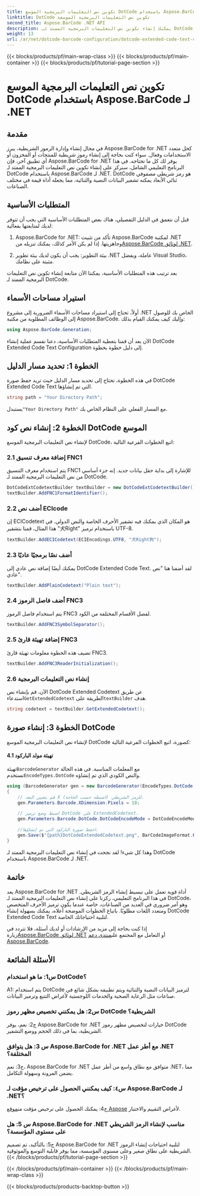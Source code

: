 ```yaml
---
title: تكوين نص التعليمات البرمجية الموسع DotCode باستخدام Aspose.BarCode لـ .NET
linktitle: DotCode تكوين نص التعليمات البرمجية الموسعة
second_title: Aspose.BarCode .NET API
description: يمكنك إنشاء تكوين نص التعليمات البرمجية الممتد لـ DotCode بسهولة باستخدام Aspose.BarCode لـ .NET. اتبع دليلنا خطوة بخطوة لإنشاء الباركود بكفاءة.
weight: 13
url: /ar/net/dotcode-barcode-configuration/dotcode-extended-code-text-configuration/
---
```


{{< blocks/products/pf/main-wrap-class >}}
{{< blocks/products/pf/main-container >}}
{{< blocks/products/pf/tutorial-page-section >}}

# تكوين نص التعليمات البرمجية الموسع DotCode باستخدام Aspose.BarCode لـ .NET

## مقدمة

في مجال إنشاء وإدارة الرموز الشريطية، يبرز Aspose.BarCode for .NET كحل متعدد الاستخدامات وفعال. سواء كنت بحاجة إلى إنشاء رموز شريطية للمنتجات أو المخزون أو أي تطبيق آخر، فإن Aspose.BarCode for .NET يوفر لك كل ما تحتاجه. في هذا البرنامج التعليمي الشامل، سنركز على إنشاء تكوين نص التعليمات البرمجية الممتد لـ DotCode باستخدام Aspose.BarCode لـ .NET. DotCode هو رمز شريطي مصفوفي ثنائي الأبعاد يمكنه تشفير البيانات النصية والثنائية، مما يجعله أداة قيمة في مختلف الصناعات.

## المتطلبات الأساسية

قبل أن نتعمق في الدليل التفصيلي، هناك بعض المتطلبات الأساسية التي يجب أن تتوفر لديك لمتابعتها بفعالية:

1.  Aspose.BarCode for .NET: تأكد من تثبيت Aspose.BarCode لمكتبة .NET وجاهزيتها. إذا لم يكن الأمر كذلك، يمكنك تنزيله من[Aspose.BarCode لوثائق .NET](https://reference.aspose.com/barcode/net/).

2. بيئة التطوير: يجب أن يكون لديك بيئة تطوير .NET عاملة، ويفضل Visual Studio، مثبتة على نظامك.

بعد ترتيب هذه المتطلبات الأساسية، يمكننا الآن متابعة إنشاء تكوين نص التعليمات البرمجية الممتد لـ DotCode.

## استيراد مساحات الأسماء

أولاً، تحتاج إلى استيراد مساحات الأسماء الضرورية إلى مشروع .NET الخاص بك للوصول إلى الوظائف المطلوبة من مكتبة Aspose.BarCode. وإليك كيف يمكنك القيام بذلك:


```csharp
using Aspose.BarCode.Generation;
```

الآن بعد أن قمنا بتغطية المتطلبات الأساسية، دعنا نقسم عملية إنشاء DotCode Extended Code Text Configuration إلى دليل خطوة بخطوة.



## الخطوة 1: تحديد مسار الدليل

في هذه الخطوة، تحتاج إلى تحديد مسار الدليل حيث تريد حفظ صورة DotCode Extended Code Text التي تم إنشاؤها.

```csharp
string path = "Your Directory Path";
```

 يستبدل`"Your Directory Path"` مع المسار الفعلي على النظام الخاص بك.

## الخطوة 2: إنشاء نص كود DotCode الموسع

لإنشاء نص التعليمات البرمجية الموسع DotCode، اتبع الخطوات الفرعية التالية:

### 2.1 إضافة معرف تنسيق FNC1

يتم استخدام معرف التنسيق FNC1 للإشارة إلى بداية حقل بيانات جديد. إنه جزء أساسي من نص التعليمات البرمجية الممتد لـ DotCode.

```csharp
DotCodeExtCodetextBuilder textBuilder = new DotCodeExtCodetextBuilder();
textBuilder.AddFNC1FormatIdentifier();
```

### 2.2 أضف نص ECIcode

إن ECICodetext هو المكان الذي يمكنك فيه تشفير الأحرف الخاصة والنص الدولي. في هذا المثال، قمنا بتشفير "犬Right" باستخدام ترميز UTF-8.

```csharp
textBuilder.AddECICodetext(ECIEncodings.UTF8, "犬Right狗");
```

### 2.3 أضف نصًا برمجيًا عاديًا

يمكنك أيضًا إضافة نص عادي إلى DotCode Extended Code Text. لقد أضفنا هنا "نص عادي".

```csharp
textBuilder.AddPlainCodetext("Plain text");
```

### 2.4 أضف فاصل الرموز FNC3

يتم استخدام فاصل الرموز FNC3 لفصل الأقسام المختلفة من الكود.

```csharp
textBuilder.AddFNC3SymbolSeparator();
```

### 2.5 إضافة تهيئة قارئ FNC3

تضيف هذه الخطوة معلومات تهيئة قارئ FNC3.

```csharp
textBuilder.AddFNC3ReaderInitialization();
```

### 2.6 إنشاء نص التعليمات البرمجية

 الآن، قم بإنشاء نص DotCode Extended Codetext عن طريق استدعاء`GetExtendedCodetext` الطريقة على`textBuilder` هدف.

```csharp
string codetext = textBuilder.GetExtendedCodetext();
```

## الخطوة 3: إنشاء صورة DotCode

لإنشاء نص التعليمات البرمجية الموسع DotCode كصورة، اتبع الخطوات الفرعية التالية:

#### 4.1 تهيئة مولد الباركود

 تهيئة`BarcodeGenerator` مع المعلمات المناسبة. في هذه الحالة نستخدم`EncodeTypes.DotCode` والنص الكودي الذي تم إنشاؤه.

```csharp
using (BarcodeGenerator gen = new BarcodeGenerator(EncodeTypes.DotCode, codetext))
{
    // قم بتعيين البعد X للرمز الشريطي (اضبطه حسب الحاجة).
    gen.Parameters.Barcode.XDimension.Pixels = 10;

    // اضبط وضع ترميز DotCode على ExtendedCodetext.
    gen.Parameters.Barcode.DotCode.DotCodeEncodeMode = DotCodeEncodeMode.ExtendedCodetext;

    //احفظ صورة الباركود التي تم إنشاؤها.
    gen.Save($"{path}DotCodeExtendedCodetext.png", BarCodeImageFormat.Png);
}
```

وهذا كل شيء! لقد نجحت في إنشاء نص التعليمات البرمجية الممتد لـ DotCode باستخدام Aspose.BarCode لـ .NET.

## خاتمة

يعد Aspose.BarCode for .NET أداة قوية تعمل على تبسيط إنشاء الرمز الشريطي. في هذا البرنامج التعليمي، ركزنا على إنشاء نص التعليمات البرمجية الممتد لـ DotCode، وهو أمر ضروري في العديد من الصناعات، خاصة عندما يكون ترميز الأحرف المتخصص ومتعدد اللغات مطلوبًا. باتباع الخطوات الموضحة أعلاه، يمكنك بسهولة إنشاء DotCode Extended Code Text لتلبية احتياجاتك الخاصة.

 إذا كنت بحاجة إلى مزيد من الإرشادات أو لديك أسئلة، فلا تتردد في زيارة[Aspose.BarCode لوثائق .NET](https://reference.aspose.com/barcode/net/) أو التعامل مع المجتمع على[منتدى دعم Aspose.BarCode](https://forum.aspose.com/c/barcode/13).

## الأسئلة الشائعة

### س1: ما هو استخدام DotCode؟

A1: يتم استخدام DotCode لترميز البيانات النصية والثنائية ويتم تطبيقه بشكل شائع في صناعات مثل الرعاية الصحية والخدمات اللوجستية لأغراض التتبع وترميز البيانات.

### س2: هل يمكنني تخصيص مظهر رموز DotCode الشريطية؟

ج2: نعم، يوفر Aspose.BarCode for .NET خيارات لتخصيص مظهر رموز DotCode الشريطية، بما في ذلك الحجم ووضع التشفير.

### س 3: هل يتوافق Aspose.BarCode for .NET مع أطر عمل .NET المختلفة؟

ج3: نعم، Aspose.BarCode for .NET متوافق مع نطاق واسع من أطر عمل .NET، مما يضمن المرونة وسهولة التكامل.

### س٤: كيف يمكنني الحصول على ترخيص مؤقت لـ Aspose.BarCode لـ .NET؟

 ج4: يمكنك الحصول على ترخيص مؤقت من[موقع Aspose](https://purchase.aspose.com/temporary-license/) لأغراض التقييم والاختبار.

### س 5: هل Aspose.BarCode for .NET مناسب لإنشاء الرمز الشريطي على مستوى المؤسسة؟

ج5: بالتأكيد، تم تصميم Aspose.BarCode for .NET لتلبية احتياجات إنشاء الرموز الشريطية على نطاق صغير وعلى مستوى المؤسسة، مما يوفر قابلية التوسع والموثوقية.
{{< /blocks/products/pf/tutorial-page-section >}}

{{< /blocks/products/pf/main-container >}}
{{< /blocks/products/pf/main-wrap-class >}}

{{< blocks/products/products-backtop-button >}}
